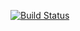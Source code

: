 [![Build Status](https://travis-ci.com/GLO3112-H18/ugram-team-06.svg?token=oFRzF26Q45xGBoB8qvZi&branch=dev)](https://travis-ci.com/GLO3112-H18/ugram-team-06)